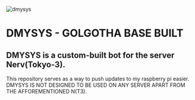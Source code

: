 ![dmysys](https://github.com/WiderG/DMYSYS/assets/142853127/a2f66c53-5742-4e12-8de6-02526458d2a6)
# DMYSYS - GOLGOTHA BASE BUILT
## DMYSYS is a custom-built bot for the server Nerv(Tokyo-3).

This repository serves as a way to push updates to my raspberry pi easier.
DMYSYS IS NOT DESIGNED TO BE USED ON ANY SERVER APART FROM THE AFFOREMENTIONED N(T3).
